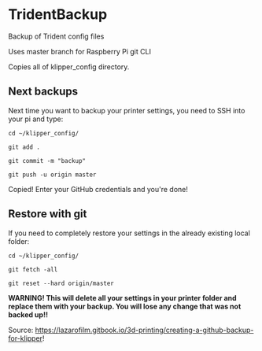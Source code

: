 # TridentBackup
Backup of Trident config files

Uses master branch for Raspberry Pi git CLI

Copies all of klipper_config directory.

## Next backups
Next time you want to backup your printer settings, you need to SSH into your pi and type:

  `cd ~/klipper_config/`

  `git add .`

  `git commit -m "backup"`

  `git push -u origin master`

Copied!
Enter your GitHub credentials and you're done!

## Restore with git
If you need to completely restore your settings in the already existing local folder: 

  `cd ~/klipper_config/`

  `git fetch -all`

  `git reset --hard origin/master`

**WARNING! This will delete all your settings in your printer folder and replace them with your backup. You will lose any change that was not backed up!!**

Source: https://lazarofilm.gitbook.io/3d-printing/creating-a-github-backup-for-klipper!
